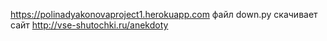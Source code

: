 https://polinadyakonovaproject1.herokuapp.com
файл down.py скачивает сайт http://vse-shutochki.ru/anekdoty
